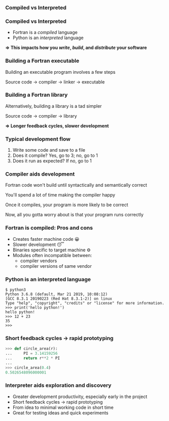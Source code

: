 <section>

### Compiled vs Interpreted
</section>

<section>

### Compiled vs Interpreted

* Fortran is a _compiled_ language
* Python is an _interpreted_ language

**=> This impacts how you _write_, _build_, and _distribute_ your software**
<!-- .element: class="fragment" -->

</section>


<section>

### Building a Fortran executable

Building an executable program involves a few steps

Source code -> compiler -> linker -> executable <!-- .element: class="fragment" -->
</section>

<section>

### Building a Fortran library

Alternatively, building a library is a tad simpler

Source code -> compiler -> library <!-- .element: class="fragment" -->

**=>  Longer feedback cycles, slower development** <!-- .element: class="fragment" -->

</section>


<section>

### Typical development flow

1. Write some code and save to a file
2. Does it compile? Yes, go to 3; no, go to 1
3. Does it run as expected? If no, go to 1
</section>

<section>

### Compiler aids development

Fortran code won't build until syntactically and semantically correct <!-- .element: class="fragment" -->

You'll spend a lot of time making the compiler happy <!-- .element: class="fragment" -->

Once it compiles, your program is more likely to be correct <!-- .element: class="fragment" -->

Now, all you gotta worry about is that your program runs correctly <!-- .element: class="fragment" -->

</section>

<section>

### Fortran is compiled: Pros and cons

* Creates faster machine code 😀
* Slower development 😴
* Binaries specific to target machine ⚙
* Modules often incompatible between:
  - compiler vendors
  - compiler versions of same vendor
</section>

<section>

### Python is an interpreted language

```
$ python3
Python 3.6.8 (default, Mar 21 2019, 10:08:12)
[GCC 8.3.1 20190223 (Red Hat 8.3.1-2)] on linux
Type "help", "copyright", "credits" or "license" for more information.
>>> print('hello python!')
hello python!
>>> 12 + 23
35
>>>
```

</section>

<section>

### Short feedback cycles -> rapid prototyping

```python
>>> def circle_area(r):
...     PI = 3.14159256
...     return r**2 * PI
...
>>> circle_area(0.4)
0.5026548096000001
```
</section>

<section>

### Interpreter aids exploration and discovery

* Greater development productivity, especially early in the project
* Short feedback cycles -> rapid prototyping
* From idea to minimal working code in short time
* Great for testing ideas and quick experiments

</section>
